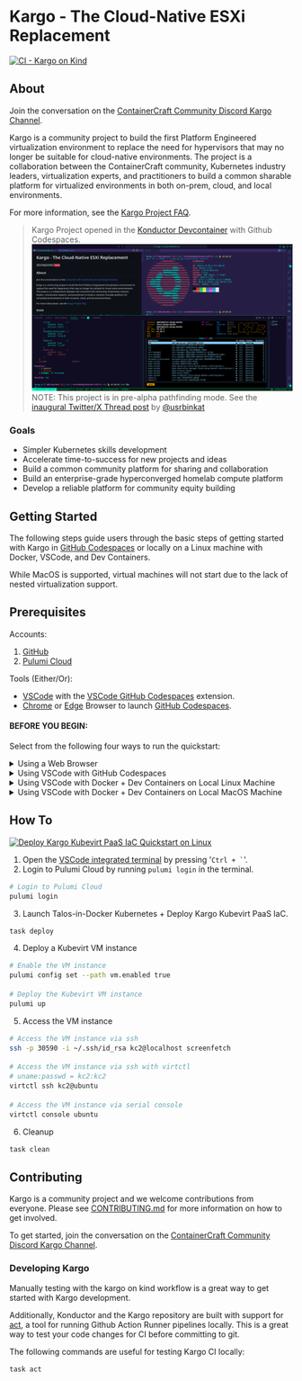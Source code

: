 # Kargo - The Cloud-Native ESXi Replacement

[![CI - Kargo on Kind](https://github.com/ContainerCraft/Kargo/actions/workflows/kind.yaml/badge.svg)](https://github.com/ContainerCraft/Kargo/actions/workflows/kind.yaml)

## About

Join the conversation on the [ContainerCraft Community Discord Kargo Channel](https://discord.gg/Jb5jgDCksX).

Kargo is a community project to build the first Platform Engineered virtualization environment to replace the need for hypervisors that may no longer be suitable for cloud-native environments. The project is a collaboration between the ContainerCraft community, Kubernetes industry leaders, virtualization experts, and practitioners to build a common sharable platform for virtualized environments in both on-prem, cloud, and local environments.

For more information, see the [Kargo Project FAQ](FAQ.md).

> Kargo Project opened in the [Konductor Devcontainer](https://github.com/ContainerCraft/Konductor) with Github Codespaces.
> ![Screenshot of Kargo open in Konductor Devcontainer](.github/images/konductor-docker-linux-devcontainer.png?raw=true "Kargo Konductor Codespaces")
> NOTE: This project is in pre-alpha pathfinding mode. See the [inaugural Twitter/X Thread post](https://x.com/usrbinkat/status/1749186949590794551) by [@usrbinkat](https://twitter.com/usrbinkat)

### Goals

- Simpler Kubernetes skills development
- Accelerate time-to-success for new projects and ideas
- Build a common community platform for sharing and collaboration
- Build an enterprise-grade hyperconverged homelab compute platform
- Develop a reliable platform for community equity building

## Getting Started

The following steps guide users through the basic steps of getting started with Kargo in [GitHub Codespaces] or locally on a Linux machine with Docker, VSCode, and Dev Containers.

While MacOS is supported, virtual machines will not start due to the lack of nested virtualization support.

## Prerequisites

Accounts:

1. [GitHub](https://github.com)
2. [Pulumi Cloud](https://app.pulumi.com/signup)

Tools (Either/Or):

- [VSCode](https://code.visualstudio.com/download) with the [VSCode GitHub Codespaces](https://marketplace.visualstudio.com/items?itemName=GitHub.codespaces) extension.
- [Chrome](https://www.google.com/chrome) or [Edge](https://www.microsoft.com/en-us/edge) Browser to launch [GitHub Codespaces].

#### BEFORE YOU BEGIN:

Select from the following four ways to run the quickstart:

<details><summary>Using a Web Browser</summary>

---

Tested in Google Chrome & Microsoft Edge browsers.

| Step Number | Action                                                                                       | Example / Suggestions          |
| ----------- | -------------------------------------------------------------------------------------------- | ------------------------------ |
| 1           | Open the [Kargo GitHub repository](https://github.com/ContainerCraft/Kargo) in your browser. |                                |
| 2           | Click the `Code` button and select the `Codespaces` tab.                                     |                                |
| 3           | Click `Codespaces > New with options` in the 3-dot menu.                                     |                                |
| 4           | Select the following options:                                                                |                                |
|             | **Branch**                                                                                   | `main`                         |
|             | **Dev container configuration**                                                              | `konductor`                    |
|             | **Region**                                                                                   | `$USERS_CHOICE`                |
|             | **Machine type**                                                                             | `4 cores, 16 GB RAM` or better |
| 5           | Click the `Create` button.                                                                   |                                |

Wait for the Codespace to build, then continue with the [How To](#how-to) instructions.

---

</details>

<details><summary>Using VSCode with GitHub Codespaces</summary>

---

Run the following steps in the [VSCode command palette](https://code.visualstudio.com/docs/getstarted/userinterface#_command-palette) by pressing `Ctrl + Shift + P`:

| Step Number | Action                                                       | Example / Suggestions  |
| ----------- | ------------------------------------------------------------ | ---------------------- |
| 1           | Type/Select `Codespaces: Create New Codespace`.              |                        |
| 2           | Select the repository using fuzzy search.                    | `ContainerCraft/Kargo` |
| 3           | Select the branch.                                           | `main`                 |
| 4           | Select an instance size of at least `4 cores & 16GB of RAM`. |                        |

Wait for the Codespace to build, then continue with the [How To](#how-to) instructions.

</details>

<details><summary>Using VSCode with Docker + Dev Containers on Local Linux Machine</summary>

Ensure you have the following installed:



[![Kargo Kubevirt PaaS IaC Quickstart Prerequisites on Linux](https://img.youtube.com/vi/RyXZrcZKen8/0.jpg)](https://www.youtube.com/watch?v=RyXZrcZKen8)

- [Docker](https://docs.docker.com/get-docker/)
- [VSCode](https://code.visualstudio.com/download)
- [VSCode Dev Containers](https://marketplace.visualstudio.com/items?itemName=ms-vscode-remote.remote-containers)

| Step | Action                                       | Example / Suggestions                               |
| ---- | -------------------------------------------- | --------------------------------------------------- |
| 1    | Launch [VSCode command palette]              | Key combo: `Ctrl + Shift + P`                       |
| 2    | Type/Select                                  | `Dev Containers: Clone Repository in Named Volume`. |
| 3    | Type in fuzzy search for the git repository. | `ContainerCraft/Kargo`                              |
| 4    | Enter a name for the container volume.       | `vsc-remote-containers-kargo`                       |
| 5    | Enter the cloned destination folder name.    | `Kargo` (default recommended)                       |

Wait for the dev container to build and open in VSCode, then proceed with [How To](#how-to) instructions.

[VSCode command palette]: https://code.visualstudio.com/docs/getstarted/userinterface#_command-palette

---

</details>

<details><summary>Using VSCode with Docker + Dev Containers on Local MacOS Machine</summary>

---

**NOTE:** This works for platform development. Kubevirt VMs will not start due to missing nested virtualization features.

Ensure you have the following installed:

- [Docker](https://docs.docker.com/get-docker/)
- [VSCode](https://code.visualstudio.com/download)
- [VSCode Dev Containers](https://marketplace.visualstudio.com/items?itemName=ms-vscode-remote.remote-containers)

| Step | Action                                       | Example / Suggestions                               |
| ---- | -------------------------------------------- | --------------------------------------------------- |
| 1    | Launch [VSCode command palette]              | Key combo: `Ctrl + Shift + P`                       |
| 2    | Type/Select                                  | `Dev Containers: Clone Repository in Named Volume`. |
| 3    | Type in fuzzy search for the git repository. | `ContainerCraft/Kargo`                              |
| 4    | Enter a name for the container volume.       | `vsc-remote-containers-kargo`                       |
| 5    | Enter the cloned destination folder name.    | `Kargo` (default recommended)                       |

Wait for the dev container to build and open in VSCode, then proceed with [How To](#how-to) instructions.

[VSCode command palette]: https://code.visualstudio.com/docs/getstarted/userinterface#_command-palette

---

</details>

## How To

[![Deploy Kargo Kubevirt PaaS IaC Quickstart on Linux](https://img.youtube.com/vi/qo7EfF-xdK0/0.jpg)](https://www.youtube.com/watch?v=qo7EfF-xdK0)

1. Open the [VSCode integrated terminal] by pressing '`` Ctrl + ` ``'.
2. Login to Pulumi Cloud by running `pulumi login` in the terminal.

```bash
# Login to Pulumi Cloud
pulumi login
```

3. Launch Talos-in-Docker Kubernetes + Deploy Kargo Kubevirt PaaS IaC.

```bash
task deploy
```

4. Deploy a Kubevirt VM instance

```bash
# Enable the VM instance
pulumi config set --path vm.enabled true

# Deploy the Kubevirt VM instance
pulumi up
```

5. Access the VM instance

```bash
# Access the VM instance via ssh
ssh -p 30590 -i ~/.ssh/id_rsa kc2@localhost screenfetch

# Access the VM instance via ssh with virtctl
# uname:passwd = kc2:kc2
virtctl ssh kc2@ubuntu

# Access the VM instance via serial console
virtctl console ubuntu
```

6. Cleanup

```bash
task clean
```

[GitHub Codespaces]: https://github.com/features/codespaces
[VSCode integrated terminal]: https://code.visualstudio.com/docs/editor/integrated-terminal

## Contributing

Kargo is a community project and we welcome contributions from everyone. Please see [CONTRIBUTING.md](https://github.com/ContainerCraft/Kargo/issues/22) for more information on how to get involved.

To get started, join the conversation on the [ContainerCraft Community Discord Kargo Channel](https://discord.gg/Jb5jgDCksX).

### Developing Kargo

Manually testing with the kargo on kind workflow is a great way to get started with Kargo development.

Additionally, Konductor and the Kargo repository are built with support for [act](https://nektosact.com/), a tool for running Github Action Runner pipelines locally. This is a great way to test your code changes for CI before committing to git.

The following commands are useful for testing Kargo CI locally:

```bash
task act
```
